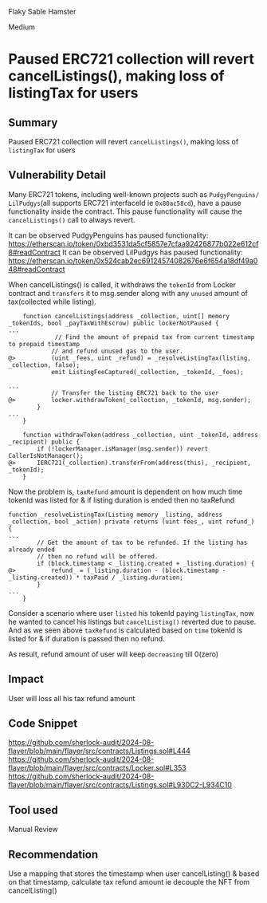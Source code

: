 Flaky Sable Hamster

Medium

# Paused ERC721 collection will revert cancelListings(), making loss of listingTax for users

## Summary
Paused ERC721 collection will revert `cancelListings()`, making loss of `listingTax` for users

## Vulnerability Detail
Many ERC721 tokens, including well-known projects such as `PudgyPenguins/ LilPudgys`(all supports ERC721 interfaceId ie `0x80ac58cd`), have a pause functionality inside the contract. This pause functionality will cause the `cancelListings()` call to always revert.

It can be observed PudgyPenguins has paused functionality: https://etherscan.io/token/0xbd3531da5cf5857e7cfaa92426877b022e612cf8#readContract
It can be observed LilPudgys has paused functionality: https://etherscan.io/token/0x524cab2ec69124574082676e6f654a18df49a048#readContract

When cancelListings() is called, it withdraws the `tokenId` from Locker contract and `transfers` it to msg.sender along with any `unused` amount of tax(collected while listing).
```solidity
    function cancelListings(address _collection, uint[] memory _tokenIds, bool _payTaxWithEscrow) public lockerNotPaused {
...
             // Find the amount of prepaid tax from current timestamp to prepaid timestamp
            // and refund unused gas to the user.
@>          (uint _fees, uint _refund) = _resolveListingTax(listing, _collection, false);
            emit ListingFeeCaptured(_collection, _tokenId, _fees);

...
            // Transfer the listing ERC721 back to the user
@>          locker.withdrawToken(_collection, _tokenId, msg.sender);
        }
...
    }
```
```solidity
    function withdrawToken(address _collection, uint _tokenId, address _recipient) public {
        if (!lockerManager.isManager(msg.sender)) revert CallerIsNotManager();
@>      IERC721(_collection).transferFrom(address(this), _recipient, _tokenId);
    }
```

Now the problem is, `taxRefund` amount is dependent on how much time tokenId was listed for & if listing duration is ended then no taxRefund
```solidity
function _resolveListingTax(Listing memory _listing, address _collection, bool _action) private returns (uint fees_, uint refund_) {
...
        // Get the amount of tax to be refunded. If the listing has already ended
        // then no refund will be offered.
        if (block.timestamp < _listing.created + _listing.duration) {
@>          refund_ = (_listing.duration - (block.timestamp - _listing.created)) * taxPaid / _listing.duration;
        }
...
    }
```
Consider a scenario where user `listed` his tokenId paying `listingTax`, now he wanted to cancel his listings but `cancelListing()` reverted due to pause. And as we seen above `taxRefund` is calculated based on `time` tokenId is listed for & if duration is passed then no refund. 

As result, refund amount of user will keep `decreasing` till 0(zero)

## Impact
User will loss all his tax refund amount

## Code Snippet
https://github.com/sherlock-audit/2024-08-flayer/blob/main/flayer/src/contracts/Listings.sol#L444
https://github.com/sherlock-audit/2024-08-flayer/blob/main/flayer/src/contracts/Locker.sol#L353
https://github.com/sherlock-audit/2024-08-flayer/blob/main/flayer/src/contracts/Listings.sol#L930C2-L934C10

## Tool used
Manual Review

## Recommendation
Use a mapping that stores the timestamp when user cancelListing() & based on that timestamp, calculate tax refund amount ie decouple the NFT from cancelListing()